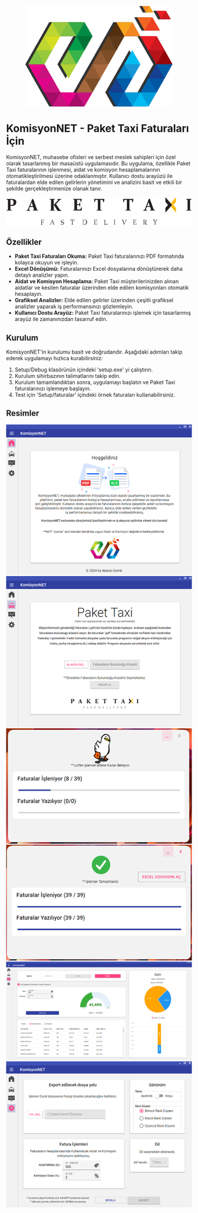 

<div align="center">
  <img src="https://github.com/Atakan-Demir/komisyonNET/blob/main/assets/logo-dark.png" width="400">
</div>

# KomisyonNET - Paket Taxi Faturaları İçin

KomisyonNET, muhasebe ofisleri ve serbest meslek sahipleri için özel olarak tasarlanmış bir masaüstü uygulamasıdır. Bu uygulama, özellikle Paket Taxi faturalarının işlenmesi, aidat ve komisyon hesaplamalarının otomatikleştirilmesi üzerine odaklanmıştır. Kullanıcı dostu arayüzü ile faturalardan elde edilen gelirlerin yönetimini ve analizini basit ve etkili bir şekilde gerçekleştirmenize olanak tanır.

<div align="center">
  <img src="https://github.com/Atakan-Demir/komisyonNET/blob/main/assets/ptLogoWhite.png">
</div>

## Özellikler

- **Paket Taxi Faturaları Okuma:** Paket Taxi faturalarınızı PDF formatında kolayca okuyun ve işleyin.
- **Excel Dönüşümü:** Faturalarınızı Excel dosyalarına dönüştürerek daha detaylı analizler yapın.
- **Aidat ve Komisyon Hesaplama:** Paket Taxi müşterilerinizden alınan aidatlar ve kesilen faturalar üzerinden elde edilen komisyonları otomatik hesaplayın.
- **Grafiksel Analizler:** Elde edilen gelirler üzerinden çeşitli grafiksel analizler yaparak iş performansınızı gözlemleyin.
- **Kullanıcı Dostu Arayüz:** Paket Taxi faturalarınızı işlemek için tasarlanmış arayüz ile zamanınızdan tasarruf edin.

## Kurulum

KomisyonNET'in kurulumu basit ve doğrudandır. Aşağıdaki adımları takip ederek uygulamayı hızlıca kurabilirsiniz:

1. Setup/Debug klasörünün içindeki 'setup.exe' yi çalıştırın.
2. Kurulum sihirbazının talimatlarını takip edin.
3. Kurulum tamamlandıktan sonra, uygulamayı başlatın ve Paket Taxi faturalarınızı işlemeye başlayın.
4. Test için 'Setup/faturalar' içindeki örnek faturaları kullanabilirsiniz.

## Resimler
<div align="center">
  <img src="https://github.com/Atakan-Demir/komisyonNET/blob/main/pictures/1.png">
</div>
<div align="center">
  <img src="https://github.com/Atakan-Demir/komisyonNET/blob/main/pictures/2.png">
</div>
<div align="center">
  <img src="https://github.com/Atakan-Demir/komisyonNET/blob/main/pictures/3.png">
</div>
<div align="center">
  <img src="https://github.com/Atakan-Demir/komisyonNET/blob/main/pictures/4.png">
</div>
<div align="center">
  <img src="https://github.com/Atakan-Demir/komisyonNET/blob/main/pictures/5.png">
</div>
<div align="center">
  <img src="https://github.com/Atakan-Demir/komisyonNET/blob/main/pictures/6.png">
</div>
